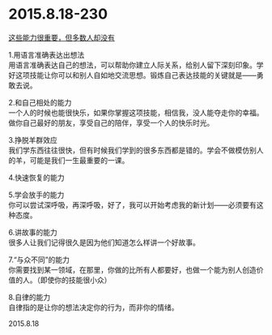 2015.8.18-230
=============
[这些能力很重要，但多数人却没有](http://mp.weixin.qq.com/s?__biz=MjM5NDU4Mzc5NQ==&mid=208061649&idx=1&sn=22b90e7191e247cb07208c6982c3e954&scene=5&srcid=ZqTgsAKjBZyQ60SVEk2z#rd)

1.用语言准确表达出想法  
用语言准确表达自己的想法，可以帮助你建立人际关系，给别人留下深刻印象。学好这项技能让你可以和别人自如地交流思想。锻炼自己表达技能的关键就是——勇敢去说。

2.和自己相处的能力  
一个人的时候也能很快乐，如果你掌握这项技能，相信我，没人能夺走你的幸福。做你自己最好的朋友，享受自己的陪伴，享受一个人的快乐时光。

3.挣脱羊群效应  
我们学东西往往很快，但有时候我们学到的很多东西都是错的。学会不做模仿别人的羊，可能是我们一生最重要的一课。

4.快速恢复的能力  

5.学会放手的能力  
你可以尝试深呼吸，再深呼吸，好了，我可以开始考虑我的新计划——必须要有这种态度。

6.讲故事的能力  
很多人让我们记得很久是因为他们知道怎么样讲一个好故事。

7.“与众不同”的能力  
你需要找到某一领域，在那里，你做的比所有人都要好，也做一个能为别人创造价值的人。（即使你的技能很小众）

8.自律的能力  
自律指的是让你的想法决定你的行为，而非你的情绪。

2015.8.18